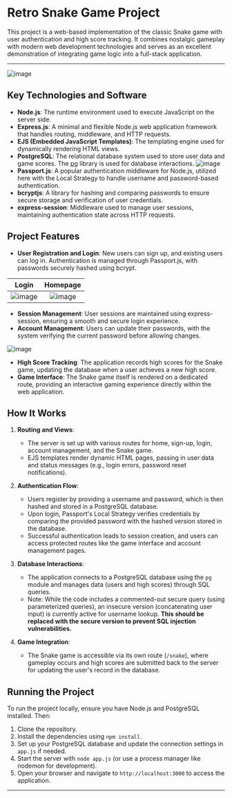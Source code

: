 # Retro Snake Game Project

This project is a web-based implementation of the classic Snake game with user authentication and high score tracking. It combines nostalgic gameplay with modern web development technologies and serves as an excellent demonstration of integrating game logic into a full-stack application.

---
![image](https://github.com/user-attachments/assets/5916ca52-612e-4a3b-bb6d-515a8c263d21)

## Key Technologies and Software

- **Node.js**: The runtime environment used to execute JavaScript on the server side.
- **Express.js**: A minimal and flexible Node.js web application framework that handles routing, middleware, and HTTP requests.
- **EJS (Embedded JavaScript Templates)**: The templating engine used for dynamically rendering HTML views.
- **PostgreSQL**: The relational database system used to store user data and game scores. The [pg](https://node-postgres.com/) library is used for database interactions.
![image](https://github.com/user-attachments/assets/f58ae348-d77f-4f65-96ff-8d2c61586057)
- **Passport.js**: A popular authentication middleware for Node.js, utilized here with the Local Strategy to handle username and password-based authentication.
- **bcryptjs**: A library for hashing and comparing passwords to ensure secure storage and verification of user credentials.
- **express-session**: Middleware used to manage user sessions, maintaining authentication state across HTTP requests.

## Project Features

- **User Registration and Login**: New users can sign up, and existing users can log in. Authentication is managed through Passport.js, with passwords securely hashed using bcrypt.

|Login|Homepage|
|:-:|:-:|
|![image](https://github.com/user-attachments/assets/c397db52-9d5c-47c5-819a-8f3c92a6fa24)|![image](https://github.com/user-attachments/assets/a6fe3db7-a439-4038-b7e0-9bfa731956ad)|

- **Session Management**: User sessions are maintained using express-session, ensuring a smooth and secure login experience.
- **Account Management**: Users can update their passwords, with the system verifying the current password before allowing changes.

![image](https://github.com/user-attachments/assets/3b1f5c0f-5969-47e7-9f59-03e03c536beb)

- **High Score Tracking**: The application records high scores for the Snake game, updating the database when a user achieves a new high score.
- **Game Interface**: The Snake game itself is rendered on a dedicated route, providing an interactive gaming experience directly within the web application.

## How It Works

1. **Routing and Views**:  
   - The server is set up with various routes for home, sign-up, login, account management, and the Snake game.  
   - EJS templates render dynamic HTML pages, passing in user data and status messages (e.g., login errors, password reset notifications).

2. **Authentication Flow**:  
   - Users register by providing a username and password, which is then hashed and stored in a PostgreSQL database.  
   - Upon login, Passport's Local Strategy verifies credentials by comparing the provided password with the hashed version stored in the database.
   - Successful authentication leads to session creation, and users can access protected routes like the game interface and account management pages.

3. **Database Interactions**:  
   - The application connects to a PostgreSQL database using the `pg` module and manages data (users and high scores) through SQL queries.
   - Note: While the code includes a commented-out secure query (using parameterized queries), an insecure version (concatenating user input) is currently active for username lookup. **This should be replaced with the secure version to prevent SQL injection vulnerabilities.**

4. **Game Integration**:  
   - The Snake game is accessible via its own route (`/snake`), where gameplay occurs and high scores are submitted back to the server for updating the user's record in the database.

## Running the Project

To run the project locally, ensure you have Node.js and PostgreSQL installed. Then:

1. Clone the repository.
2. Install the dependencies using `npm install`.
3. Set up your PostgreSQL database and update the connection settings in `app.js` if needed.
4. Start the server with `node app.js` (or use a process manager like nodemon for development).
5. Open your browser and navigate to `http://localhost:3000` to access the application.



---

